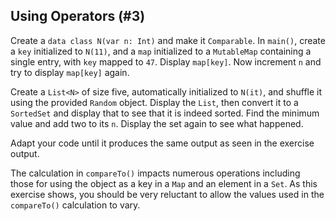 ## Using Operators (#3)

Create a `data class N(var n: Int)` and make it `Comparable`. In `main()`,
create a `key` initialized to `N(11)`, and a `map` initialized to a
`MutableMap` containing a single entry, with `key` mapped to `47`. Display
`map[key]`. Now increment `n` and try to display `map[key]` again.

Create a `List<N>` of size five, automatically initialized to `N(it)`, and
shuffle it using the provided `Random` object. Display the `List`, then convert
it to a `SortedSet` and display that to see that it is indeed sorted. Find the
minimum value and add two to its `n`. Display the set again to see what
happened.

Adapt your code until it produces the same output as seen in the exercise
output.

The calculation in `compareTo()` impacts numerous operations including those
for using the object as a key in a `Map` and an element in a `Set`. As this
exercise shows, you should be very reluctant to allow the values used in the
`compareTo()` calculation to vary.